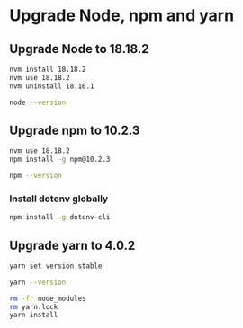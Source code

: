 # Upgrade Node, npm and yarn

## Upgrade Node to 18.18.2

```bash
nvm install 18.18.2
nvm use 18.18.2
nvm uninstall 18.16.1

node --version
```

## Upgrade npm to 10.2.3

```bash
nvm use 18.18.2
npm install -g npm@10.2.3

npm --version
```

### Install dotenv globally

```bash
npm install -g dotenv-cli
```

## Upgrade yarn to 4.0.2

```bash
yarn set version stable

yarn --version

rm -fr node_modules
rm yarn.lock
yarn install
```
